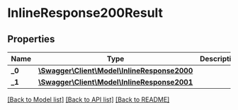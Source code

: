 # InlineResponse200Result

## Properties
Name | Type | Description | Notes
------------ | ------------- | ------------- | -------------
**_0** | [**\Swagger\Client\Model\InlineResponse2000**](InlineResponse2000.md) |  | [optional] 
**_1** | [**\Swagger\Client\Model\InlineResponse2001**](InlineResponse2001.md) |  | [optional] 

[[Back to Model list]](../README.md#documentation-for-models) [[Back to API list]](../README.md#documentation-for-api-endpoints) [[Back to README]](../README.md)


